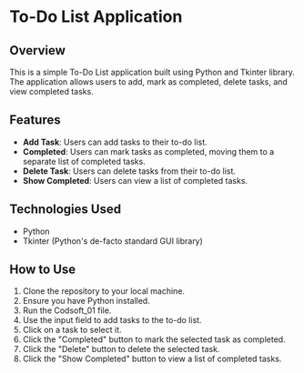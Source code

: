 # To-Do List Application

## Overview
This is a simple To-Do List application built using Python and Tkinter library. The application allows users to add, mark as completed, delete tasks, and view completed tasks.

## Features
- **Add Task**: Users can add tasks to their to-do list.
- **Completed**: Users can mark tasks as completed, moving them to a separate list of completed tasks.
- **Delete Task**: Users can delete tasks from their to-do list.
- **Show Completed**: Users can view a list of completed tasks.

## Technologies Used
- Python
- Tkinter (Python's de-facto standard GUI library)

## How to Use
1. Clone the repository to your local machine.
2. Ensure you have Python installed.
3. Run the Codsoft_01 file.
4. Use the input field to add tasks to the to-do list.
5. Click on a task to select it.
6. Click the "Completed" button to mark the selected task as completed.
7. Click the "Delete" button to delete the selected task.
8. Click the "Show Completed" button to view a list of completed tasks.
